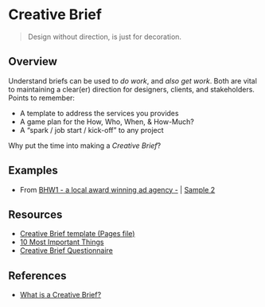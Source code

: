 # Creative Brief

> Design without direction, is just for decoration.

## Overview
Understand briefs can be used to _do work_, and _also get work_. Both are vital to maintaining a clear(er) direction for designers, clients, and stakeholders. Points to remember:

* A template to address the services you provides
* A game plan for the How, Who, When, & How-Much?
* A “spark / job start / kick-off” to any project   

Why put the time into making a _Creative Brief_? 

## Examples
* From [BHW1 - a local award winning ad agency -](https://github.com/vcd/480/raw/master/docs/your-project/creative-briefs/downloads/sample-bhw1-1.pdf) | [Sample 2](https://github.com/vcd/480/raw/master/docs/your-project/creative-briefs/downloads/sample-bhw1-2.pdf) 

## Resources
* [Creative Brief template (Pages file)](https://github.com/vcd/480/raw/master/docs/your-project/creative-briefs/downloads/Creative-Brief.pages)
* [10 Most Important Things](https://github.com/vcd/480/blob/master/docs/your-project/creative-briefs/downloads/10_most_important_things.pdf)
* [Creative Brief Questionnaire](https://github.com/vcd/480/raw/master/docs/your-project/creative-briefs/downloads/Creative_Briefing_Questionnaire.pdf)

## References
* [What is a Creative Brief?](http://www.lynda.com/Design-Business-tutorials/What-creative-brief/114320/148433-4.html)